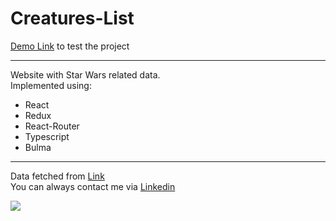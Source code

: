 # Creatures-List

[Demo Link](https://tiserett.github.io/creatures-list/) to test the project

<hr />

Website with Star Wars related data.\
Implemented using:
  - React
  - Redux
  - React-Router
  - Typescript
  - Bulma
  
<hr />

Data fetched from [Link](https://swapi.dev/)\
You can always contact me via [Linkedin](https://www.linkedin.com/in/maksym-sobko-253a8824a/)

<img src="https://render.fineartamerica.com/images/rendered/default/greeting-card/images/artworkimages/medium/3/may-the-force-be-with-you-classic-version-dafydd-jones-transparent.png?&targetx=-47&targety=51&imagewidth=795&imageheight=394&modelwidth=700&modelheight=500&backgroundcolor=000000&orientation=0"/>
